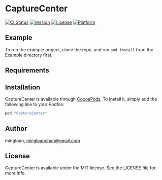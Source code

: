 # CaptureCenter

[![CI Status](http://img.shields.io/travis/mingloan/CaptureCenter.svg?style=flat)](https://travis-ci.org/mingloan/CaptureCenter)
[![Version](https://img.shields.io/cocoapods/v/CaptureCenter.svg?style=flat)](http://cocoapods.org/pods/CaptureCenter)
[![License](https://img.shields.io/cocoapods/l/CaptureCenter.svg?style=flat)](http://cocoapods.org/pods/CaptureCenter)
[![Platform](https://img.shields.io/cocoapods/p/CaptureCenter.svg?style=flat)](http://cocoapods.org/pods/CaptureCenter)

## Example

To run the example project, clone the repo, and run `pod install` from the Example directory first.

## Requirements

## Installation

CaptureCenter is available through [CocoaPods](http://cocoapods.org). To install
it, simply add the following line to your Podfile:

```ruby
pod "CaptureCenter"
```

## Author

mingloan, mingloanchan@gmail.com

## License

CaptureCenter is available under the MIT license. See the LICENSE file for more info.
